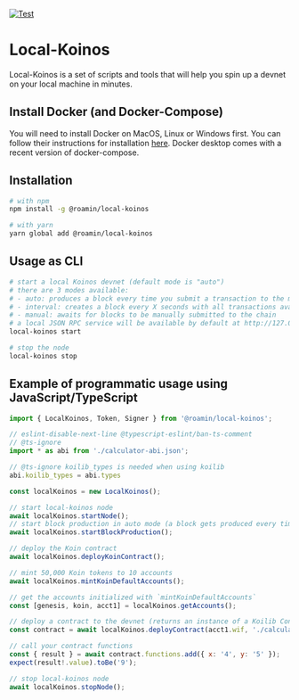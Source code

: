 [![Test](https://github.com/roaminro/local-koinos/actions/workflows/test.yml/badge.svg)](https://github.com/roaminro/local-koinos/actions/workflows/test.yml)

# Local-Koinos

Local-Koinos is a set of scripts and tools that will help you spin up a devnet on your local machine in minutes.

## Install Docker (and Docker-Compose)

You will need to install Docker on MacOS, Linux or Windows first. You can follow their instructions for installation [here](https://www.docker.com/products/docker-desktop). Docker desktop comes with a recent version of docker-compose.

## Installation
```sh
# with npm
npm install -g @roamin/local-koinos

# with yarn
yarn global add @roamin/local-koinos
```

## Usage as CLI
```sh
# start a local Koinos devnet (default mode is "auto")
# there are 3 modes available:
# - auto: produces a block every time you submit a transaction to the mempool
# - interval: creates a block every X seconds with all transactions available in the mempool (default is every 3 seconds)
# - manual: awaits for blocks to be manually submitted to the chain
# a local JSON RPC service will be available by default at http://127.0.0.1:8080
local-koinos start

# stop the node
local-koinos stop
```

## Example of programmatic usage using JavaScript/TypeScript

```js
import { LocalKoinos, Token, Signer } from '@roamin/local-koinos';

// eslint-disable-next-line @typescript-eslint/ban-ts-comment
// @ts-ignore 
import * as abi from './calculator-abi.json';

// @ts-ignore koilib_types is needed when using koilib
abi.koilib_types = abi.types

const localKoinos = new LocalKoinos();

// start local-koinos node
await localKoinos.startNode();
// start block production in auto mode (a block gets produced every time you submit a transaction)
await localKoinos.startBlockProduction();

// deploy the Koin contract
await localKoinos.deployKoinContract();

// mint 50,000 Koin tokens to 10 accounts
await localKoinos.mintKoinDefaultAccounts();

// get the accounts initialized with `mintKoinDefaultAccounts`
const [genesis, koin, acct1] = localKoinos.getAccounts();

// deploy a contract to the devnet (returns an instance of a Koilib Contract)
const contract = await localKoinos.deployContract(acct1.wif, './calculator-contract.wasm', abi);

// call your contract functions
const { result } = await contract.functions.add({ x: '4', y: '5' });
expect(result!.value).toBe('9');

// stop local-koinos node
await localKoinos.stopNode();
```
